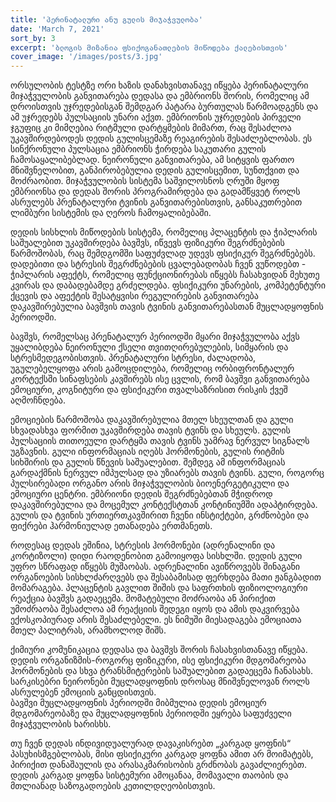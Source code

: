 ```yaml
---
title: 'პერინატალური ანუ გულის მიჯაჭვულობა'
date: 'March 7, 2021'
sort_by: 3
excerpt: 'ბლოგის მიზანია ფსიქოგანათლების მიწოდება ქალებისთვის'
cover_image: '/images/posts/3.jpg'
---
```


ორსულობის ტესტზე ორი ხაზის დანახვისთანავე იწყება პერინატალური მიჯაჭვულობის განვითარება დედასა და ემბრიონს შორის, რომელიც ამ დროისთვის უჯრედებისგან შემდგარ პატარა ბურთულას წარმოადგენს და ამ უჯრედებს პულსაციის უნარი აქვთ. ემბრიონის უჯრედების პირველი ჯგუფიც კი მიმღებია რიტმული დარტყმების მიმართ, რაც შესაძლოა უკავშირდებოდეს დედის გულისცემაზე რეაგირების შესაძლებლობას. ეს სინქრონული პულსაცია ემბრიონს ჭირდება საკუთარი გულის ჩამოსაყალიბებლად. 
ნეირონული განვითარება, ამ სიტყვის ფართო მნიშვნელობით, განპირობებულია დედის გულისცემით, სუნთქვით და მოძრაობით. მიჯაჭვულობის სისტემა საშვილოსნოს ღრუში მყოფ ემბრიონსა და დედას შორის პროგრამირდება და გადამწყვეტ როლს ასრულებს პრენატალური ტვინის განვითარებისთვის, განსაკუთრებით ლიმბური სისტემის და ღეროს ჩამოყალიბებაში. 

დედის სისხლის მიწოდების სისტემა, რომელიც პლაცენტის და ჭიპლარის საშუალებით უკავშირდება ბავშვს, იწვევს ფიზიკური შეგრძნებების წარმოშობას, რაც შემდგომში საფუძვლად უდევს ფსიქიკურ შეგრძნებებს. დადებითი და სტრესის შეგრძნებების ცვალებადობას ჩვენ ვუწოდებთ - ჭიპლარის აფექტს, რომელიც ფუნქციონირებას იწყებს ჩასახვიდან მეხუთე კვირას და დაბადებამდე გრძელდება. 
ფსიქიკური უნარების, კომპეტენტური ქცევის და აფექტის შესატყვისი რეგულირების განვითარება დაკავშირებულია ბავშვის თავის ტვინის განვითარებასთან მუცლადყოფნის პერიოდში.   

ბავშვს, რომელსაც პრენატალურ პერიოდში მყარი მიჯაჭვულობა აქვს უყალიბდება ნეირონული ქსელი თვითღირებულების, სიმყარის და სტრესმედეგობისთვის. პრენატალური სტრესი, ძალადობა, უგულებელყოფა არის გამოცდილება, რომელიც ორბიფრონტალურ კორტექსში სინაფსების კავშირებს ისე ცვლის, რომ ბავშვი განვითარება ემოციური, კოგნიტური და ფსიქიკური თვალსაზრისით რისკის ქვეშ აღმოჩნდება. 

ემოციების წარმოშობა დაკავშირებულია მთელ სხეულთან და გული სხვადასხვა ფორმით უკავშირდება თავის ტვინს და სხეულს. გულის პულსაციის თითოეული დარტყმა თავის ტვინს უამრავ ნერვულ სიგნალს უგზავნის. გული ინფორმაციას იღებს ჰორმონების, გულის რიტმის სიხშირის და გულის წნევის საშუალებით. შემდეგ ამ ინფორმაციას გარდაქმნის ნერვულ იმპულსად და უზიარებს თავის ტვინს. 
გული, როგორც პულსირებადი ორგანო არის მიჯაჭვულობის ბიოენერგეტიკული და ემოციური ცენტრი. ემბრიონი დედის შეგრძნებებთან მჭიდროდ დაკავშირებულია და მოცემულ კონტექსტთან კონტინიუმში ადაპტირდება. გულის და ტვინის ურთიერთკავშირით ჩვენი ინსტიქტები, გრძნობები და ფიქრები ჰარმონიულად ეთანადება ერთმანეთს. 

როდესაც დედას ეშინია, სტრესის ჰორმონები (ადრენალინი და კორტიზოლი) დიდი რაოდენობით გამოიყოფა სისხლში. დედის გული უფრო სწრაფად იწყებს მუშაობას. ადრენალინი ავიწროვებს  შინაგანი ორგანოების სისხლძარღვებს და შესაბამისად ფერხდება მათი ჟანგბადით მომარაგება. პლაცენტის გავლით  შიშის და საფრთხის ფიზიოლოგიური რეაქცია ბავშვს გადაეცემა. მომატებული მოძრაობა ან პირიქით უმოძრაობა შესაძლოა ამ რეაქციის შედეგი იყოს და ამის დაკვირვება ექოსკოპიურად არის შესაძლებელი. ეს ნიმუში მიესადაგება ემოციათა მთელ პალიტრას, არამხოლოდ შიშს. 

ქიმიური კომუნიკაცია დედასა და ბავშვს შორის ჩასახვისთანავე იწყება. დედის ორგანიზმის-როგორც ფიზიკური, ისე ფსიქიკური მდგომარეობა ჰორმონების და სხვა ტრანსმიტერების საშუალებით გადაეცემა ჩანასახს. სარკისებრი ნეირონები მუცლადყოფნის დროსაც მნიშვნელოვან როლს ასრულებენ ემოციის განცდისთვის.  
ბავშვი მუცლადყოფნის პერიოდში მიბმულია დედის ემოციურ მდგომარეობაზე და მუცლადყოფნის პერიოდში ეყრება საფუძველი მიჯაჭვულობის ხარისხს. 

თუ ჩვენ დედას  ინდივიდუალურად დავაკისრებთ „კარგად ყოფნის“ პასუხისმგებლობას, მისი ფსიქიკური კარგად ყოფნა ამით არ მოიმატებს, პირიქით დანაშაულის და არასაკმარისობის გრძნობას გავაძლიერებთ. დედის კარგად ყოფნა სისტემური ამოცანაა, მომავალი თაობის და მთლიანად საზოგადოების კეთილდღეობისთვის. 
